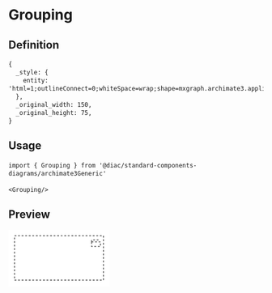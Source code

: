 # Grouping

## Definition

```
{
  _style: { 
    entity: 'html=1;outlineConnect=0;whiteSpace=wrap;shape=mxgraph.archimate3.application;appType=grouping;archiType=square;dashed=1;fillColor=none;',
  },
  _original_width: 150,
  _original_height: 75,
}
```

## Usage

```
import { Grouping } from '@diac/standard-components-diagrams/archimate3Generic'

<Grouping/>
```

## Preview

<img src="./grouping.png" width="200"/>
